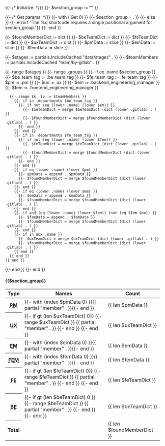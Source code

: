 {{- /*  Initialize. */}}
{{- $section_group := "" }}

{{- /* Get params. */}}
{{- with (.Get 0) }}
  {{- $section_group = . }}
{{- else }}
  {{- errorf "The %q shortcode requires a single positional argument for section_group."}}
{{- end }}

{{- $foundMemberDict := dict }}
{{- $beTeamDict := dict }}
{{- $feTeamDict := dict }}
{{- $uxTeamDict := dict }}
{{- $pmData := slice }}
{{- $emData := slice }}
{{- $femData := slice }}

{{- $stages := partials.IncludeCached "data/stages" . }}
{{- $teamMembers := partials.IncludeCached "team/by-gitlab" . }}

{{- range $stages }}
  {{- range .groups }}
    {{- if eq .name $section_group }}
      {{- $be_team_tag := .be_team_tag }}
      {{- $fe_team_tag := .fe_team_tag }}
      {{- $pm := .pm }}
      {{- $ux := .ux }}
      {{- $em := .backend_engineering_manager }}
      {{- $fem := .frontend_engineering_manager }}
      
      {{- range $k, $v := $teamMembers }}
        {{- if in .departments $be_team_tag }}
          {{- if not (eq (lower .name) (lower $em)) }}
            {{- $beTeamDict = merge $beTeamDict (dict (lower .gitlab) . ) }}
            {{- $foundMemberDict = merge $foundMemberDict (dict (lower .gitlab) . ) }}
          {{- end }}
        {{- end }}
        {{- if in .departments $fe_team_tag }}
          {{- if not (eq (lower .name) (lower $fem)) }}
            {{- $feTeamDict = merge $feTeamDict (dict (lower .gitlab) . ) }}
            {{- $foundMemberDict = merge $foundMemberDict (dict (lower .gitlab) . ) }}
          {{- end }}
        {{- end }}
        {{- if eq (lower .name) (lower $pm) }}
          {{- $pmData = append . $pmData }}
          {{- $foundMemberDict = merge $foundMemberDict (dict (lower .gitlab) . ) }}
        {{- end }}
        {{- if eq (lower .name) (lower $em) }}
          {{- $emData = append . $emData }}
          {{- $foundMemberDict = merge $foundMemberDict (dict (lower .gitlab) . ) }}
        {{- end }}
        {{- if and (eq (lower .name) (lower $fem)) (not (eq $fem $em)) }}
          {{- $femData = append . $femData }}
          {{- $foundMemberDict = merge $foundMemberDict (dict (lower .gitlab) . ) }}
        {{- end }}
        {{- if in $ux .name }}
          {{- $uxTeamDict = merge $uxTeamDict (dict (lower .gitlab) . ) }}
          {{- $foundMemberDict = merge $foundMemberDict (dict (lower .gitlab) . ) }}
        {{ end }}
      {{ end }}
    {{ end }}
  {{- end }}
{{- end }}
#### {{$section_group}}

<table>
  <thead>
    <tr>
      <th>Type</th>
      <th>Names</th>
      <th>Count</th>
    </tr>
  </thead>
  <tbody>
    <tr>
      <th><abbr title="Product Manager">PM</abbr></th>
      <td>{{- with (index $pmData 0) }}{{ partial "member" . }}{{- end }}
      </td>
      <td>{{ len $pmData }}</td>
    </tr>
    <tr>
      <th><abbr title="User Research">UX</abbr></th>
      <td>{{- if gt (len $uxTeamDict) 0}}
          {{- range $uxTeamDict }}
            {{ partial "member" . }}
          {{- end }}
        {{- end }}</td>
      <td>{{ len $uxTeamDict }}</td>
    </tr>
    <tr>
      <th><abbr title="Engineering Manager">EM</abbr></th>
      <td>{{- with (index $emData 0) }}{{ partial "member" . }}{{- end }}</td>
      <td>{{ len $emData }}</td>
    </tr>
    <tr>
      <th><abbr title="Frontend Engineering Manager">FEM</abbr></th>
      <td>{{- with (index $femData 0) }}{{ partial "member" . }}{{- end }}</td>
      <td>{{ len $femData }}</td>
    </tr>
    <tr>
      <th><abbr title="Frontend">FE</abbr></th>
      <td>{{- if gt (len $feTeamDict) 0}}
            {{- range $feTeamDict }}
              {{ partial "member" . }}
            {{- end }}
          {{- end }}</td>
      <td>{{ len $feTeamDict }}</td>
    </tr>
    <tr>
      <th><abbr title="Backend">BE</abbr></th>
      <td>{{- if gt (len $beTeamDict) 0 }}
            {{- range $beTeamDict }}
              {{ partial "member" . }}
            {{- end }}
          {{- end }}</td>
      <td>{{ len $beTeamDict }}</td>
    </tr>
    <tr>
      <th>Total</th>
      <td></td>
      <td>{{ len $foundMemberDict }}</td>
    </tr>
  </tbody>
</table>

<style>
    img.avatar {
    width: 30px;
    height: 30px;
    max-width: 30px;
    max-height: 30px;
    overflow: hidden;
    margin-right: 10px;
    border-radius: 50%;
    border: 1px solid lightgray;
    aspect-ratio: auto 90 / 90;
    overflow-clip-margin: content-box;
    }
</style>
